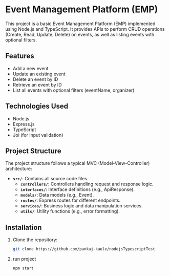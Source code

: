# Event Management Platform (EMP)

This project is a basic Event Management Platform (EMP) implemented using Node.js and TypeScript. It provides APIs to perform CRUD operations (Create, Read, Update, Delete) on events, as well as listing events with optional filters.

## Features

- Add a new event
- Update an existing event
- Delete an event by ID
- Retrieve an event by ID
- List all events with optional filters (eventName, organizer)

## Technologies Used

- Node.js
- Express.js
- TypeScript
- Joi (for input validation)

## Project Structure

The project structure follows a typical MVC (Model-View-Controller) architecture:

- **`src/`**: Contains all source code files.
  - **`controllers/`**: Controllers handling request and response logic.
  - **`interfaces/`**: Interface definitions (e.g., ApiResponse).
  - **`models/`**: Data models (e.g., Event).
  - **`routes/`**: Express routes for different endpoints.
  - **`services/`**: Business logic and data manipulation services.
  - **`utils/`**: Utility functions (e.g., error formatting).

## Installation

1. Clone the repository:

   ```bash
   git clone https://github.com/pankaj-kaule/nodejsTypescriptTest

2. run project 
   ```bash
   npm start